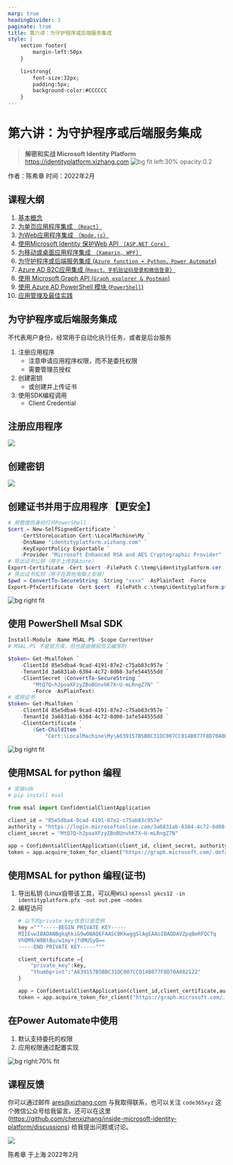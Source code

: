 ```yaml
---
marp: true
headingDivider: 3
paginate: true
title: 第六讲：为守护程序或后端服务集成 
style: |
    section footer{
        margin-left:50px
    }
    
    li>strong{
        font-size:32px;
        padding:5px;
        background-color:#CCCCCC
    }
---
```


# 第六讲：为守护程序或后端服务集成 
> **解密和实战 Microsoft Identity Platform**  https://identityplatform.xizhang.com
![bg fit left:30% opacity:0.2](images/aad.png)


作者：陈希章
时间：2022年2月


## 课程大纲
<!--
footer: '**解密和实战 Microsoft Identity Platform**  https://identityplatform.xizhang.com'
-->

1. [基本概念](module1-overview.md)
1. [为单页应用程序集成 （`React`）](module2-spa.md)
1. [为Web应用程序集成 （`Node.js`）](module3-webapp.md)
1. [使用Microsoft Identity 保护Web API （`ASP.NET Core`）](module4-webapi.md)
1. [为移动或桌面应用程序集成 （`Xamarin, WPF`）](module5-desktop-mobile.md)
1. [为守护程序或后端服务集成 (`Azure function + Python，Power Automate`)](module6-deamon-service.md)
1. [Azure AD B2C应用集成 (`React，手机验证码登录和微信登录`） ](module7-b2c.md)
1. [使用 Microsoft Graph API (`Graph explorer & Postman`)](module8-msgraph.md)
1. [使用 Azure AD PowerShell 模块 (`PowerShell`)](module9-powershell.md)
1. [应用管理及最佳实践](module10-bestpractices.md)

## <!-- fit --> 为守护程序或后端服务集成 

不代表用户身份，经常用于自动化执行任务，或者是后台服务

1. 注册应用程序
    - 注意申请应用程序权限，而不是委托权限
    - 需要管理员授权
1. 创建密钥
    - 或创建并上传证书
1. 使用SDK编程调用
    - Client Credential

## 注册应用程序
<!-- _footer: '' -->
![](images/aad-deamon-app.png)


## 创建密钥
<!-- MtQ7Q~hJpoaXFzyZBoBUnvhK7X~U-mLRngZ7N -->
<!-- _footer: '' -->

![](images/aad-app-client-secret.png)

## 创建证书并用于应用程序 【更安全】
<!-- _footer: '' -->

```powershell 
# 用管理员身份打开PowerShell
$cert = New-SelfSignedCertificate `
    -CertStoreLocation Cert:\LocalMachine\My `
    -DnsName "identityplatform.xizhang.com" `
    -KeyExportPolicy Exportable `
    -Provider "Microsoft Enhanced RSA and AES Cryptographic Provider"
# 导出证书公钥（用于上传到Azure）
Export-Certificate -Cert $cert -FilePath C:\temp\identityplatform.cer
# 导出证书私钥（用于在其他电脑上安装）
$pwd = ConvertTo-SecureString -String "xxxx" -AsPlainText -Force
Export-PfxCertificate -Cert $cert -FilePath c:\temp\identityplatform.pfx -Password $pwd
```

![bg right fit](images/aad-app-certification.png)

## 使用 PowerShell Msal SDK

```powershell
Install-Module -Name MSAL.PS -Scope CurrentUser
# MSAL.PS 不是官方库，但也是由微软员工编写的

$token= Get-MsalToken `
    -ClientId 85e5dba4-9cad-4191-87e2-c75ab83c957e `
    -TenantId 3a6831ab-6304-4c72-8d08-3afe544555dd `
    -ClientSecret (ConvertTo-SecureString `
        "MtQ7Q~hJpoaXFzyZBoBUnvhK7X~U-mLRngZ7N" `
        -Force -AsPlainText)
# 或用证书
$token= Get-MsalToken `
    -ClientId 85e5dba4-9cad-4191-87e2-c75ab83c957e `
    -TenantId 3a6831ab-6304-4c72-8d08-3afe544555dd `
    -ClientCertificate `
        (Get-ChildItem `
            "Cert:\LocalMachine\My\A639157B5BBC31DC007CC014B077F8D70A082122")
```
![bg right fit](images/powershell-token-app.png)


## 使用MSAL for python 编程

```python
# 安装sdk
# pip install msal

from msal import ConfidentialClientApplication

client_id = "85e5dba4-9cad-4191-87e2-c75ab83c957e"
authority = "https://login.microsoftonline.com/3a6831ab-6304-4c72-8d08-3afe544555dd"
client_secret = "MtQ7Q~hJpoaXFzyZBoBUnvhK7X~U-mLRngZ7N"

app = ConfidentialClientApplication(client_id, client_secret, authority)
token = app.acquire_token_for_client("https://graph.microsoft.com/.default")
```

## 使用MSAL for python 编程(证书)
1. 导出私钥 (Linux自带该工具，可以用`WSL`)
    `openssl pkcs12 -in identityplatform.pfx -out out.pem -nodes`
1. 编程访问
    ``` python
    # 以下的private key信息只是范例
    key ="""-----BEGIN PRIVATE KEY-----
    MIIEvwIBADANBgkqhkiG9w0BAQEFAASCBKkwggSlAgEAAoIBAQDAVZpqBeRFQCfq
    VhQM9/W8BtBu/w1my+jfdMUSyQ==
    -----END PRIVATE KEY-----"""

    client_certificate ={
        "private_key":key,
        "thumbprint":"A639157B5BBC31DC007CC014B077F8D70A082122"
    }

    app = ConfidentialClientApplication(client_id,client_certificate,authority)
    token = app.acquire_token_for_client("https://graph.microsoft.com/.default")
    ```

## 在Power Automate中使用

1. 默认支持委托的权限
1. 应用权限通过配置实现

![bg right:70% fit](images/powerautomate.png)

## 课程反馈

你可以通过邮件 <ares@xizhang.com> 与我取得联系，也可以关注 `code365xyz` 这个微信公众号给我留言，还可以在这里 (<https://github.com/chenxizhang/inside-microsoft-identity-platform/discussions>) 给我提出问题或讨论。

![](images/code365xyz.jpg)


陈希章 于上海
2022年2月